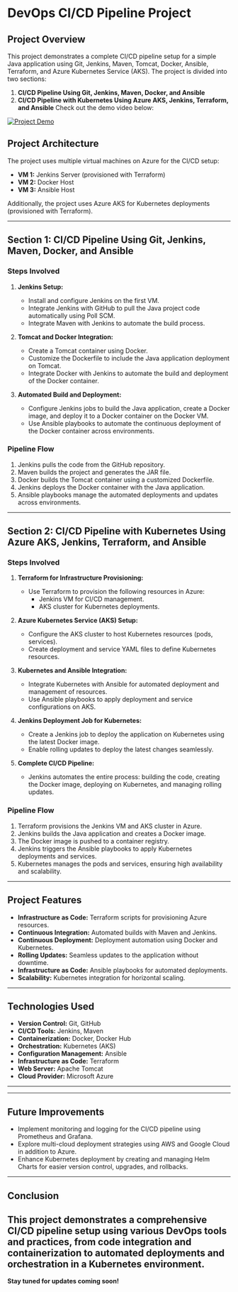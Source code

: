 # DevOps CI/CD Pipeline Project

## Project Overview

This project demonstrates a complete CI/CD pipeline setup for a simple Java application using Git, 
Jenkins, Maven, Tomcat, Docker, Ansible, Terraform, and Azure Kubernetes Service (AKS). The project is divided into two sections:

1. **CI/CD Pipeline Using Git, Jenkins, Maven, Docker, and Ansible**
2. **CI/CD Pipeline with Kubernetes Using Azure AKS, Jenkins, Terraform, and Ansible**
Check out the demo video below:

[![Project Demo](https://github.com/Mohamedzonkol/DevOps-CI-CD-Pipeline-Project/blob/main/Images/demo-thumbnail.png)](https://github.com/Mohamedzonkol/DevOps-CI-CD-Pipeline-Project/raw/main/Video/project-demo.mp4)
## Project Architecture

The project uses multiple virtual machines on Azure for the CI/CD setup:
- **VM 1:** Jenkins Server (provisioned with Terraform)
- **VM 2:** Docker Host
- **VM 3:** Ansible Host

Additionally, the project uses Azure AKS for Kubernetes deployments (provisioned with Terraform).

---

## Section 1: CI/CD Pipeline Using Git, Jenkins, Maven, Docker, and Ansible

### Steps Involved

1. **Jenkins Setup:**
    - Install and configure Jenkins on the first VM.
    - Integrate Jenkins with GitHub to pull the Java project code automatically using Poll SCM.
    - Integrate Maven with Jenkins to automate the build process.

2. **Tomcat and Docker Integration:**
    - Create a Tomcat container using Docker.
    - Customize the Dockerfile to include the Java application deployment on Tomcat.
    - Integrate Docker with Jenkins to automate the build and deployment of the Docker container.

3. **Automated Build and Deployment:**
    - Configure Jenkins jobs to build the Java application, create a Docker image, and deploy it to a Docker container on the Docker VM.
    - Use Ansible playbooks to automate the continuous deployment of the Docker container across environments.

### Pipeline Flow

1. Jenkins pulls the code from the GitHub repository.
2. Maven builds the project and generates the JAR file.
3. Docker builds the Tomcat container using a customized Dockerfile.
4. Jenkins deploys the Docker container with the Java application.
5. Ansible playbooks manage the automated deployments and updates across environments.

---

## Section 2: CI/CD Pipeline with Kubernetes Using Azure AKS, Jenkins, Terraform, and Ansible

### Steps Involved

1. **Terraform for Infrastructure Provisioning:**
    - Use Terraform to provision the following resources in Azure:
        - Jenkins VM for CI/CD management.
        - AKS cluster for Kubernetes deployments.

2. **Azure Kubernetes Service (AKS) Setup:**
    - Configure the AKS cluster to host Kubernetes resources (pods, services).
    - Create deployment and service YAML files to define Kubernetes resources.

3. **Kubernetes and Ansible Integration:**
    - Integrate Kubernetes with Ansible for automated deployment and management of resources.
    - Use Ansible playbooks to apply deployment and service configurations on AKS.

4. **Jenkins Deployment Job for Kubernetes:**
    - Create a Jenkins job to deploy the application on Kubernetes using the latest Docker image.
    - Enable rolling updates to deploy the latest changes seamlessly.

5. **Complete CI/CD Pipeline:**
    - Jenkins automates the entire process: building the code, creating the Docker image, deploying on Kubernetes, and managing rolling updates.

### Pipeline Flow

1. Terraform provisions the Jenkins VM and AKS cluster in Azure.
2. Jenkins builds the Java application and creates a Docker image.
3. The Docker image is pushed to a container registry.
4. Jenkins triggers the Ansible playbooks to apply Kubernetes deployments and services.
5. Kubernetes manages the pods and services, ensuring high availability and scalability.

---

## Project Features

- **Infrastructure as Code:** Terraform scripts for provisioning Azure resources.
- **Continuous Integration:** Automated builds with Maven and Jenkins.
- **Continuous Deployment:** Deployment automation using Docker and Kubernetes.
- **Rolling Updates:** Seamless updates to the application without downtime.
- **Infrastructure as Code:** Ansible playbooks for automated deployments.
- **Scalability:** Kubernetes integration for horizontal scaling.

---

## Technologies Used

- **Version Control:** Git, GitHub
- **CI/CD Tools:** Jenkins, Maven
- **Containerization:** Docker, Docker Hub
- **Orchestration:** Kubernetes (AKS)
- **Configuration Management:** Ansible
- **Infrastructure as Code:** Terraform
- **Web Server:** Apache Tomcat
- **Cloud Provider:** Microsoft Azure

---
---

## Future Improvements

- Implement monitoring and logging for the CI/CD pipeline using Prometheus and Grafana.
- Explore multi-cloud deployment strategies using AWS and Google Cloud in addition to Azure.
- Enhance Kubernetes deployment by creating and managing Helm Charts for easier version control, upgrades, and rollbacks.

---

## Conclusion

This project demonstrates a comprehensive CI/CD pipeline setup using various DevOps tools and practices, from code integration and containerization to automated deployments and orchestration in a Kubernetes environment.
---

**Stay tuned for updates coming soon!**
